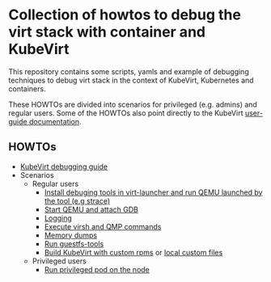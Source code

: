 # Collection of howtos to debug the virt stack with container and KubeVirt

This repository contains some scripts, yamls and example of debugging techniques
to debug virt stack in the context of KubeVirt, Kubernetes and containers.

These HOWTOs are divided into scenarios for privileged (e.g. admins) and regular users. Some of the HOWTOs also point directly to the KubeVirt [user-guide documentation](https://kubevirt.io/user-guide/).

## HOWTOs
* [KubeVirt debugging guide](https://kubevirt.io/user-guide/operations/debug/)
* Scenarios
  * Regular users
    * [Install debuging tools in virt-launcher and run QEMU launched by the tool (e.g strace)](launch-qemu-strace/)
    * [Start QEMU and attach GDB](wrap-gdb)
    * [Logging](logging)
    * [Execute virsh and QMP commands](run-virsh)
    * [Memory dumps](https://kubevirt.io/user-guide/operations/memory_dump/)
    * [Run guestfs-tools](https://github.com/kubevirt/kubevirt/blob/main/docs/guestfs.md)
    * [Build KubeVirt with custom rpms](https://github.com/kubevirt/kubevirt/blob/main/docs/custom-rpms.md) or [local custom files](https://github.com/kubevirt/kubevirt/blob/main/docs/local-custom-files.md)
  * Privileged users
    * [Run privileged pod on the node](privileged-node-pod)

